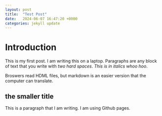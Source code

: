 ```yaml
---
layout: post
title:  "Test Post"
date:   2024-06-07 16:47:20 +0000
categories: jekyll update
---
```


# Introduction


This is my first post. I am writing this on a laptop. Paragraphs are any block of text that you write with *two hard spaces*. *This is in italics whoo hoo*.

Broswers read HDML files, but markdown is an easier version that the computer can translate. 

## the smaller title

This is a paragraph that I am writing. I am using Github pages.  



